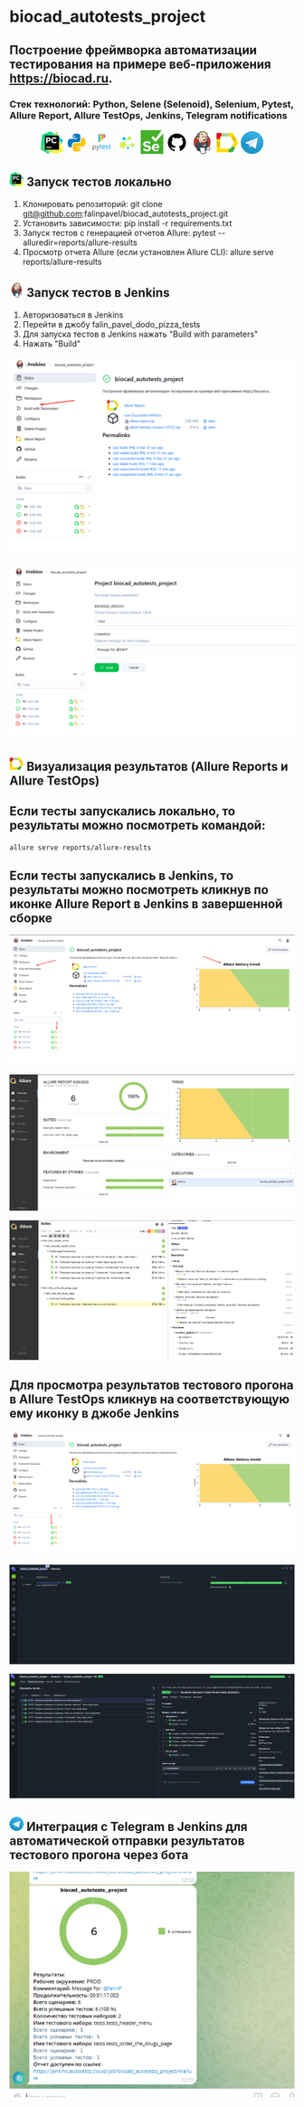 # biocad_autotests_project

## Построение фреймворка автоматизации тестирования на примере веб-приложения https://biocad.ru. 

### Стек технологий: Python, Selene (Selenoid), Selenium, Pytest, Allure Report, Allure TestOps, Jenkins, Telegram notifications

<p  align="center">
  <code><img width="8%" title="Pycharm" src="resources/images/logo/pycharm.png" alt="pycharm"></code>
  <code><img width="8%" title="Python" src="resources/images/logo/python.png" alt="python"></code>
  <code><img width="8%" title="Pytest" src="resources/images/logo/pytest.png" alt="pytest"></code>
  <code><img width="8%" title="Selene" src="resources/images/logo/selene.png" alt="selene"></code>
  <code><img width="8%" title="Selenium" src="resources/images/logo/selenium.png" alt="selenium"></code>
  <code><img width="8%" title="GitHub" src="resources/images/logo/github.png" alt="github"></code>
  <code><img width="8%" title="Jenkins" src="resources/images/logo/jenkins.png" alt="jenkins"></code>
  <code><img width="8%" title="Allure Report" src="resources/images/logo/allure_report.png" alt="allure"></code>
  <code><img width="8%" title="Telegram" src="resources/images/logo/tg.png" alt="telegram"></code>
</p>

## <img width="5%" title="pycharm" src="resources/images/logo/pycharm.png"> Запуск тестов локально

1) Клонировать репозиторий: git clone git@github.com:falinpavel/biocad_autotests_project.git
2) Установить зависимости: pip install -r requirements.txt
3) Запуск тестов с генерацией отчетов Allure: pytest --alluredir=reports/allure-results
4) Просмотр отчета Allure (если установлен Allure CLI): allure serve reports/allure-results

## <img width="5%" title="jenkins" src="resources/images/logo/jenkins.png"> Запуск тестов в Jenkins

1) Авторизоваться в Jenkins
2) Перейти в джобу falin_pavel_dodo_pizza_tests
3) Для запуска тестов в Jenkins нажать "Build with parameters"
4) Нажать "Build"

<p><img title="jenkins_build" src="resources/images/screenshot/jenkins_build_1.png"></p>
<p><img title="jenkins_build" src="resources/images/screenshot/jenkins_build_2.png"></p>

## <img width="5%" title="allure" src="resources/images/logo/allure_report.png"> Визуализация результатов (Allure Reports и Allure TestOps)

## Если тесты запускались локально, то результаты можно посмотреть командой: 

```bash
allure serve reports/allure-results
```
## Если тесты запускались в Jenkins, то результаты можно посмотреть кликнув по иконке Allure Report в Jenkins в завершенной сборке

<p><img title="allure" src="resources/images/screenshot/allure_report_in_jenkins_1.png"></p>
<p><img title="allure" src="resources/images/screenshot/allure_report_in_jenkins_2.png"></p>
<p><img title="allure" src="resources/images/screenshot/allure_report_in_jenkins_3.png"></p>

## Для просмотра результатов тестового прогона в Allure TestOps кликнув на соответствующую ему иконку в джобе Jenkins

<p><img title="allure_testops" src="resources/images/screenshot/allure_testops_in_jenkins_1.png"></p>
<p><img title="allure_testops" src="resources/images/screenshot/allure_testops_in_jenkins_2.png"></p>
<p><img title="allure_testops" src="resources/images/screenshot/allure_testops_in_jenkins_3.png"></p>

## <img width="5%" title="tg" src="resources/images/logo/tg.png"> Интеграция с Telegram в Jenkins для автоматической отправки результатов тестового прогона через бота

<p><img title="telegram" src="resources/images/screenshot/telegram_1.png"></p>
